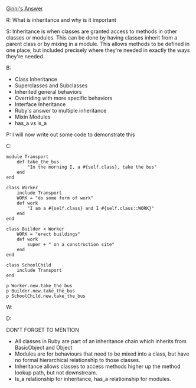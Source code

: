 [Ginni's Answer](https://github.com/gcpinckert/rb120_rb129/blob/main/study_guide/example_code/inheritance.rb)

R: What is inheritance and why is it important

S: Inheritance is when classes are granted access to methods in other classes or modules. This can be done by having classes inherit from a parent class or by mixing in a module. This allows methods to be defined in one place, but included precisely where they're needed in exactly the ways they're needed.

B:

- Class Inheritance 
- Superclasses and Subclasses
- Inherited general behaviors
- Overriding with more specific behaviors
- Interface Inheritance
- Ruby's answer to multiple inheritance
- Mixin Modules
- has_a vs is_a

P: I will now write out some code to demonstrate this

C:

```
module Transport
	def take_the_bus
		"In the morning I, a #{self.class}, take the bus"
	end
end

class Worker
	include Transport
	WORK = "do some form of work"
	def work
		"I am a #{self.class} and I #{self.class::WORK}"
	end
end

class Builder < Worker
	WORK = "erect buildings"
	def work
		super + " on a construction site"
	end
end

class SchoolChild
	include Transport
end

p Worker.new.take_the_bus
p Builder.new.take_the_bus
p SchoolChild.new.take_the_bus
```

W:

D:

DON'T FORGET TO MENTION

- All classes in Ruby are part of an inheritance chain which inherits from BasicObject and Object
- Modules are for behaviours that need to be mixed into a class, but have no formal hierarchical relationship to those classes.
- Inheritance allows classes to access methods higher up the method lookup path, but not downstream.
- Is_a relationship for inheritance, has_a relatioinship for modules.

